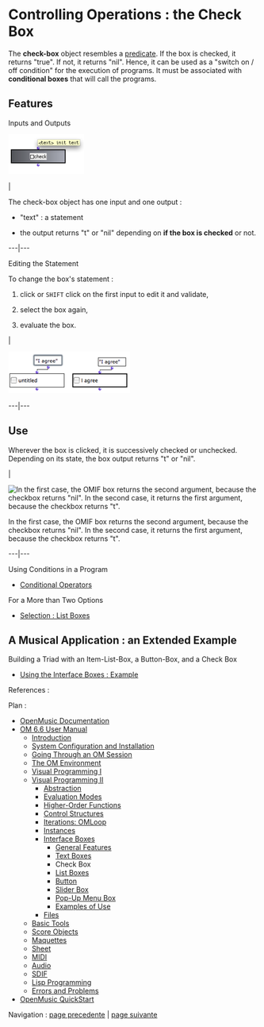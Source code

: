 # Controlling Operations : the Check Box

The  **check-box** object resembles a [predicate](Predicates). If the box
is checked, it returns "true". If not, it returns "nil". Hence, it can be used
as a "switch on / off condition" for the execution of programs. It must be
associated with **conditional boxes** that will call the programs.

## Features

Inputs and Outputs

![](../res/check.png)

|

The  check-box object has one input and one output :

  * "text" : a statement

  * the output returns "t" or "nil" depending on **if the box is checked** or not.

  
  
---|---  
  
Editing the Statement

To change the box's statement :

  1. click or `SHIFT` click on the first input to edit it and validate,

  2. select the box again,

  3. evaluate the box.

|

![](../res/check-text.png)  
  
---|---  
  
## Use

Wherever the box is clicked, it is successively checked or unchecked.
Depending on its state, the box output returns "t" or "nil".

|

![In the first case, the OMIF box returns the second argument, because the
checkbox returns "nil". In the second case, it returns the first argument,
because the checkbox returns "t".](../res/check-box-ex.png)

In the first case, the OMIF box returns the second argument, because the
checkbox returns "nil". In the second case, it returns the first argument,
because the checkbox returns "t".  
  
---|---  
  
Using Conditions in a Program

  * [Conditional Operators](ConditionalOps)

For a More than Two Options

  * [Selection : List Boxes](ListBoxes)

## A Musical Application : an Extended Example

Building a Triad with an Item-List-Box, a Button-Box, and a Check Box

  * [Using the Interface Boxes : Example](InterfaceExample)

References :

Plan :

  * [OpenMusic Documentation](OM-Documentation)
  * [OM 6.6 User Manual](OM-User-Manual)
    * [Introduction](00-Sommaire)
    * [System Configuration and Installation](Installation)
    * [Going Through an OM Session](Goingthrough)
    * [The OM Environment](Environment)
    * [Visual Programming I](BasicVisualProgramming)
    * [Visual Programming II](AdvancedVisualProgramming)
      * [Abstraction](Abstraction)
      * [Evaluation Modes](EvalModes)
      * [Higher-Order Functions](HighOrder)
      * [Control Structures](Control)
      * [Iterations: OMLoop](OMLoop)
      * [Instances](Instances)
      * [Interface Boxes](InterfaceBoxes)
        * [General Features](GeneralFeatures)
        * [Text Boxes](TextBoxes)
        * Check Box
        * [List Boxes](ListBoxes)
        * [Button](Button)
        * [Slider Box](Slider)
        * [Pop-Up Menu Box](MenuBoxes)
        * [Examples of Use](InterfaceExample)
      * [Files](Files)
    * [Basic Tools](BasicObjects)
    * [Score Objects](ScoreObjects)
    * [Maquettes](Maquettes)
    * [Sheet](Sheet)
    * [MIDI](MIDI)
    * [Audio](Audio)
    * [SDIF](SDIF)
    * [Lisp Programming](Lisp)
    * [Errors and Problems](errors)
  * [OpenMusic QuickStart](QuickStart-Chapters)

Navigation : [page precedente](TextBoxes "page précédente\(Text Boxes\)")
| [page suivante](ListBoxes "page suivante\(List Boxes\)")


